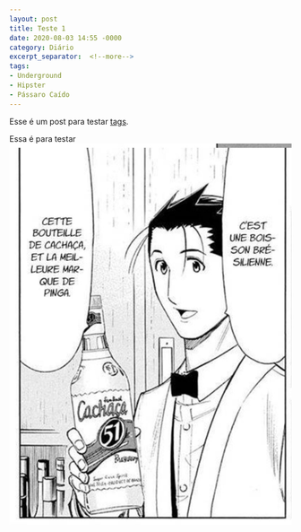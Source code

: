 ```yaml
---
layout: post
title: Teste 1
date: 2020-08-03 14:55 -0000
category: Diário
excerpt_separator:  <!--more-->
tags:
- Underground
- Hipster
- Pássaro Caído
---
```



Esse é um post para testar [tags](tags).

Essa é para testar ![imagens](/assets/images/topbrand.jpg)
